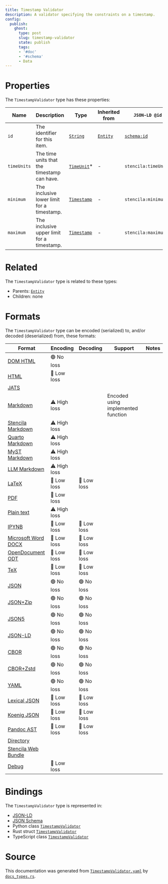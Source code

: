 ```yaml
---
title: Timestamp Validator
description: A validator specifying the constraints on a timestamp.
config:
  publish:
    ghost:
      type: post
      slug: timestamp-validator
      state: publish
      tags:
      - '#doc'
      - '#schema'
      - Data
---
```


# Properties

The `TimestampValidator` type has these properties:

| Name        | Description                                 | Type                                                                     | Inherited from                                                     | `JSON-LD @id`                        | Aliases                                                          |
| ----------- | ------------------------------------------- | ------------------------------------------------------------------------ | ------------------------------------------------------------------ | ------------------------------------ | ---------------------------------------------------------------- |
| `id`        | The identifier for this item.               | [`String`](https://stencila.ghost.io/docs/reference/schema/string)       | [`Entity`](https://stencila.ghost.io/docs/reference/schema/entity) | [`schema:id`](https://schema.org/id) | -                                                                |
| `timeUnits` | The time units that the timestamp can have. | [`TimeUnit`](https://stencila.ghost.io/docs/reference/schema/time-unit)* | -                                                                  | `stencila:timeUnits`                 | `time-units`, `time_units`, `timeUnit`, `time-unit`, `time_unit` |
| `minimum`   | The inclusive lower limit for a timestamp.  | [`Timestamp`](https://stencila.ghost.io/docs/reference/schema/timestamp) | -                                                                  | `stencila:minimum`                   | -                                                                |
| `maximum`   | The inclusive upper limit for a timestamp.  | [`Timestamp`](https://stencila.ghost.io/docs/reference/schema/timestamp) | -                                                                  | `stencila:maximum`                   | -                                                                |

# Related

The `TimestampValidator` type is related to these types:

- Parents: [`Entity`](https://stencila.ghost.io/docs/reference/schema/entity)
- Children: none

# Formats

The `TimestampValidator` type can be encoded (serialized) to, and/or decoded (deserialized) from, these formats:

| Format                                                                       | Encoding     | Decoding   | Support                            | Notes |
| ---------------------------------------------------------------------------- | ------------ | ---------- | ---------------------------------- | ----- |
| [DOM HTML](https://stencila.ghost.io/docs/reference/formats/dom.html)        | 🟢 No loss    |            |                                    |
| [HTML](https://stencila.ghost.io/docs/reference/formats/html)                | 🔷 Low loss   |            |                                    |
| [JATS](https://stencila.ghost.io/docs/reference/formats/jats)                |              |            |                                    |
| [Markdown](https://stencila.ghost.io/docs/reference/formats/md)              | ⚠️ High loss |            | Encoded using implemented function |
| [Stencila Markdown](https://stencila.ghost.io/docs/reference/formats/smd)    | ⚠️ High loss |            |                                    |
| [Quarto Markdown](https://stencila.ghost.io/docs/reference/formats/qmd)      | ⚠️ High loss |            |                                    |
| [MyST Markdown](https://stencila.ghost.io/docs/reference/formats/myst)       | ⚠️ High loss |            |                                    |
| [LLM Markdown](https://stencila.ghost.io/docs/reference/formats/llmd)        | ⚠️ High loss |            |                                    |
| [LaTeX](https://stencila.ghost.io/docs/reference/formats/latex)              | 🔷 Low loss   | 🔷 Low loss |                                    |
| [PDF](https://stencila.ghost.io/docs/reference/formats/pdf)                  | 🔷 Low loss   |            |                                    |
| [Plain text](https://stencila.ghost.io/docs/reference/formats/text)          | ⚠️ High loss |            |                                    |
| [IPYNB](https://stencila.ghost.io/docs/reference/formats/ipynb)              | 🔷 Low loss   | 🔷 Low loss |                                    |
| [Microsoft Word DOCX](https://stencila.ghost.io/docs/reference/formats/docx) | 🔷 Low loss   | 🔷 Low loss |                                    |
| [OpenDocument ODT](https://stencila.ghost.io/docs/reference/formats/odt)     | 🔷 Low loss   | 🔷 Low loss |                                    |
| [TeX](https://stencila.ghost.io/docs/reference/formats/tex)                  | 🔷 Low loss   | 🔷 Low loss |                                    |
| [JSON](https://stencila.ghost.io/docs/reference/formats/json)                | 🟢 No loss    | 🟢 No loss  |                                    |
| [JSON+Zip](https://stencila.ghost.io/docs/reference/formats/json.zip)        | 🟢 No loss    | 🟢 No loss  |                                    |
| [JSON5](https://stencila.ghost.io/docs/reference/formats/json5)              | 🟢 No loss    | 🟢 No loss  |                                    |
| [JSON-LD](https://stencila.ghost.io/docs/reference/formats/jsonld)           | 🟢 No loss    | 🟢 No loss  |                                    |
| [CBOR](https://stencila.ghost.io/docs/reference/formats/cbor)                | 🟢 No loss    | 🟢 No loss  |                                    |
| [CBOR+Zstd](https://stencila.ghost.io/docs/reference/formats/cbor.zstd)      | 🟢 No loss    | 🟢 No loss  |                                    |
| [YAML](https://stencila.ghost.io/docs/reference/formats/yaml)                | 🟢 No loss    | 🟢 No loss  |                                    |
| [Lexical JSON](https://stencila.ghost.io/docs/reference/formats/lexical)     | 🔷 Low loss   | 🔷 Low loss |                                    |
| [Koenig JSON](https://stencila.ghost.io/docs/reference/formats/koenig)       | 🔷 Low loss   | 🔷 Low loss |                                    |
| [Pandoc AST](https://stencila.ghost.io/docs/reference/formats/pandoc)        | 🔷 Low loss   | 🔷 Low loss |                                    |
| [Directory](https://stencila.ghost.io/docs/reference/formats/directory)      |              |            |                                    |
| [Stencila Web Bundle](https://stencila.ghost.io/docs/reference/formats/swb)  |              |            |                                    |
| [Debug](https://stencila.ghost.io/docs/reference/formats/debug)              | 🔷 Low loss   |            |                                    |

# Bindings

The `TimestampValidator` type is represented in:

- [JSON-LD](https://stencila.org/TimestampValidator.jsonld)
- [JSON Schema](https://stencila.org/TimestampValidator.schema.json)
- Python class [`TimestampValidator`](https://github.com/stencila/stencila/blob/main/python/python/stencila/types/timestamp_validator.py)
- Rust struct [`TimestampValidator`](https://github.com/stencila/stencila/blob/main/rust/schema/src/types/timestamp_validator.rs)
- TypeScript class [`TimestampValidator`](https://github.com/stencila/stencila/blob/main/ts/src/types/TimestampValidator.ts)

# Source

This documentation was generated from [`TimestampValidator.yaml`](https://github.com/stencila/stencila/blob/main/schema/TimestampValidator.yaml) by [`docs_types.rs`](https://github.com/stencila/stencila/blob/main/rust/schema-gen/src/docs_types.rs).
